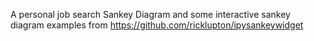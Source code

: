 A personal job search Sankey Diagram and some interactive sankey diagram examples from https://github.com/ricklupton/ipysankeywidget
